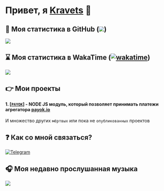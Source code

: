 # Привет, я [Kravets](https://github.com/kravetsone/) 👋

## 📖 Моя статистика в GitHub (![](https://komarev.com/ghpvc/?username=kravetsine&color=a960ff))

[![](https://github-readme-stats.vercel.app/api?username=kravetsone&theme=jolly&show_icons=true&hide_title=tru)](https://github.com/kravetsone/)

## ⌛ Моя статистика в WakaTime ([![wakatime](https://wakatime.com/badge/user/2e9f39d3-4b8e-42c3-a3c5-4b4b8adfbff2.svg)](https://wakatime.com/@2e9f39d3-4b8e-42c3-a3c5-4b4b8adfbff2))

[![](https://github-readme-stats.vercel.app/api/wakatime?username=kravets&theme=jolly&hide_title=true)](https://wakatime.com/@kravets/)

## 👉 Мои проекты

#### 1. [[`PAYOK`](https://github.com/kravetsone/payok)] - NODE JS модуль, который позволяет принимать платежи агрегатора [payok.io](https://payok.io/)

И множество других `мёртвых` или пока не `опубликованных` проектов

## ❓ Как со мной связаться?

[![Telegram](https://img.shields.io/badge/Telegram-2CA5E0?style=for-the-badge&logo=telegram&logoColor=white)](https://t.me/noname2544)

## 🎧 Моя недавно прослушанная музыка

![](https://spotify-recently-played-readme.vercel.app/api?user=jdex6213e4kct1lmdg1f7t6qq&unique={true|1|on|yes})
